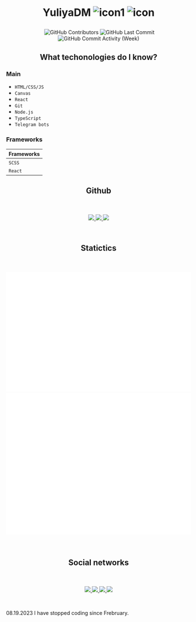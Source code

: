 # <p align="center">YuliyaDM ![icon1](https://img.shields.io/badge/-frontender-blue?style=flat-square) ![icon](https://img.shields.io/badge/name-Julia_Pirogova-green?style=flat-square) </p>
<p align="center"><img alt="" src="https://img.shields.io/github/repo-size/YuliyaDM/YuliyaDM?style=flat-square" /> <img alt="GitHub Contributors" src="https://img.shields.io/github/contributors/YuliyaDM/YuliyaDM?style=flat-square" /> 
<img alt="GitHub Last Commit" src="https://img.shields.io/github/last-commit/YuliyaDM/YuliyaDM?style=flat-square" />
<img alt="GitHub Commit Activity (Week)" src="https://img.shields.io/github/commit-activity/w/YuliyaDM/YuliyaDM?style=flat-square" />
</p>

## <p align="center">What techonologies do I know?</p>

### Main

* ``HTML/CSS/JS``
* ``Canvas``
* ``React``
* ``Git``
* ``Node.js``
* ``TypeScript``
* ``Telegram bots``

### Frameworks  

| Frameworks |
| --- |
| `SCSS` |
| `React` |

## <p align="center">Github</p>    

<br>
<p align='center'>
    <a href='#'>
      <img src='https://github-readme-stats.vercel.app/api/top-langs/?username=YuliyaDM&layout=compact&theme=nord&hide_border=true&text_bold=true' />
    </a>
  
   <a href='#'>
      <img src='https://github-readme-stats.vercel.app/api?username=YuliyaDM&show_icons=true&theme=nord&hide_border=true&text_bold=true'/>
    </a>
 
   <a href='#'>
      <img src='https://github-readme-streak-stats.herokuapp.com?user=YuliyaDM&theme=holi-theme&hide_border=true&background=2e3440&color=e4e2e2' />
    </a>
</p>
<br>

## <p align="center">Statictics</p>

<br>

<p align="center">
  <img src='./metrics.plugin.isocalendar.fullyear.svg' />
  <img src='./github-metrics.svg' />
</p>

<br>

## <p align="center">Social networks</p> 

<br>

<p align='center'>
   <a href='https://discord.com'>
    <img src='https://img.shields.io/badge/Discord-%237289DA.svg?style=for-the-badge&logo=discord&logoColor=white' />
  </a>
  
  <a href='https://t.me/ju_par'>
    <img src='https://img.shields.io/badge/Telegram-2CA5E0?style=for-the-badge&logo=telegram&logoColor=white' />
  </a>

  <a href='mailto:juliapirogova03@gmail.com'>
    <img src='https://img.shields.io/badge/Gmail-D14836?style=for-the-badge&logo=gmail&logoColor=white' />
  </a>
  
  <a href='https://twitter.com/JuliaPirogova3'>
    <img src='https://img.shields.io/badge/Twitter-%231DA1F2.svg?style=for-the-badge&logo=Twitter&logoColor=white' />
  </a>
</p>

<br>


08.19.2023 
I have stopped coding since Frebruary. 
